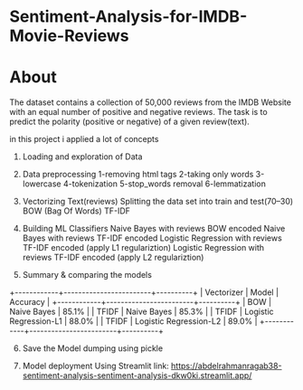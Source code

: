 # Sentiment-Analysis-for-IMDB-Movie-Reviews

# About
The dataset contains a collection of 50,000 reviews from the IMDB Website with an equal number of positive and negative reviews. The task is to predict the polarity (positive or negative) of a given review(text).

in this project i applied a lot of concepts 
1. Loading and exploration of Data
2. Data preprocessing
     1-removing html tags
     2-taking only words 
     3-lowercase
     4-tokenization
     5-stop_words removal
     6-lemmatization
3. Vectorizing Text(reviews)
   Splitting the data set into train and test(70–30)
   BOW (Bag Of Words)
   TF-IDF

4. Building ML Classifiers
  Naive Bayes with reviews BOW encoded
  Naive Bayes with reviews TF-IDF encoded
  Logistic Regression with reviews TF-IDF encoded (apply L1 regulariztion)
  Logistic Regression with reviews TF-IDF encoded (apply L2 regulariztion)

5. Summary & comparing the models

+------------+------------------------+----------+
| Vectorizer |         Model          | Accuracy |
+------------+------------------------+----------+
|    BOW     |      Naive Bayes       |  85.1%   |
|   TFIDF    |      Naive Bayes       |  85.3%   |
|   TFIDF    | Logistic Regression-L1 |  88.0%   |
|   TFIDF    | Logistic Regression-L2 |  89.0%   |
+------------+------------------------+----------+


6. Save the Model dumping using pickle

7. Model deployment Using Streamlit
  link: https://abdelrahmanragab38-sentiment-analysis-sentiment-analysis-dkw0ki.streamlit.app/

